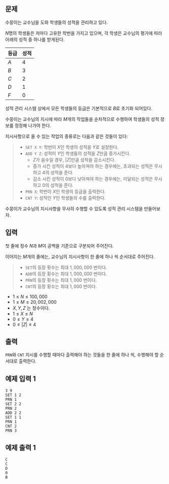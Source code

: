 ## 문제

수뭉이는 교수님을 도와 학생들의 성적을 관리하고 있다.

$N$명의 학생들은 저마다 고유한 학번을 가지고 있으며,
각 학생은 교수님의 평가에 따라 아래의 성적 중 하나를 받게된다.

| 등급 | 성적   |
| ---- | ------ |
| $A$  | $4$  |
| $B$  | $3$  |
| $C$  | $2$  |
| $D$  | $1$  |
| $F$  | $0$  |

성적 관리 시스템 상에서 모든 학생들의 등급은 기본적으로 $B$로 초기화 되어있다.

수뭉이는 교수님의 지시에 따라 $M$개의 작업들을 순차적으로 수행하여 학생들의 성적 정보를 정정해 나가야 한다.

지시사항으로 올 수 있는 작업의 종류로는 다음과 같은 것들이 있다:

> -   `SET X Y`: 학번이 $X$인 학생의 성적을 $Y$로 설정한다.
> -   `ADD Y Z`: 성적이 $Y$인 학생들의 성적을 $Z$만큼 증가시킨다.
>     -   $Z$가 음수일 경우, $|Z|$만큼 성적을 감소시킨다.
>     -   증가 시킨 성적이 $4$보다 높아져야 하는 경우에는, 초과되는 성적은 무시하고 $4$의 성적을 준다.
>     -   감소 시킨 성적이 $0$보다 낮아져야 하는 경우에는, 미달되는 성적은 무시하고 $0$의 성적을 준다.
> -   `PRN X`: 학번이 $X$인 학생의 등급을 출력한다.
> -   `CNT Y`: 성적인 $Y$인 학생들의 수를 출력한다.

수뭉이가 교수님의 지시사항을 무사히 수행할 수 있도록 성적 관리 시스템을 만들어보자.

## 입력

첫 줄에 정수 $N$과 $M$이 공백을 기준으로 구분되어 주어진다.

이어지는 $M$개의 줄에는, 교수님의 지시사항이 한 줄에 하나 씩 순서대로 주어진다.

> -   `SET`의 등장 횟수는 최대 $1,000,000$ 번이다.
> -   `ADD`의 등장 횟수는 최대 $1,000,000$ 번이다.
> -   `PRN`의 등장 횟수는 최대 $1,000$ 번이다.
> -   `CNT`의 등장 횟수는 최대 $1,000$ 번이다.

-   $1 \leq N \leq 100,000$
-   $1 \leq M \leq 20,002,000$
-   $X, Y, Z$ 는 정수이다.
-   $1 \leq X \leq N$
-   $0 \leq Y \leq 4$
-   $0 \leq |Z| \leq 4$

## 출력

`PRN`와 `CNT` 지시를 수행할 때마다 출력해야 하는 것들을 한 줄에 하나 씩, 수행해야 할 순서대로 출력한다.


## 예제 입력 1

```
3 9
SET 1 2
PRN 1
SET 2 2
PRN 2
ADD 2 2
SET 1 1
PRN 1
CNT 2
PRN 3
```

## 예제 출력 1

```
C
C
D
0
B
```